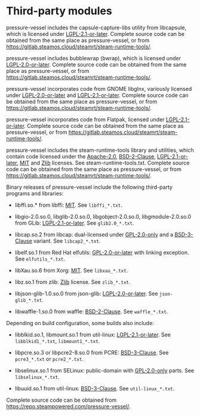 Third-party modules
===================

<!-- This document:
Copyright © 2018-2025 Collabora Ltd.
SPDX-License-Identifier: MIT
-->

pressure-vessel includes the capsule-capture-libs utility from libcapsule,
which is licensed under [LGPL-2.1-or-later][]. Complete source code can
be obtained from the same place as pressure-vessel, or from
<https://gitlab.steamos.cloud/steamrt/steam-runtime-tools/>.

pressure-vessel includes bubblewrap (bwrap), which is licensed under
[LGPL-2.0-or-later][]. Complete source code can
be obtained from the same place as pressure-vessel, or from
<https://gitlab.steamos.cloud/steamrt/steam-runtime-tools/>.

pressure-vessel incorporates code from GNOME libglnx, variously licensed
under [LGPL-2.0-or-later][] and [LGPL-2.1-or-later][].
Complete source code can be obtained from the same place as
pressure-vessel, or from
<https://gitlab.steamos.cloud/steamrt/steam-runtime-tools/>.

pressure-vessel incorporates code from Flatpak, licensed under
[LGPL-2.1-or-later][]. Complete source code can be obtained from the
same place as pressure-vessel, or from
<https://gitlab.steamos.cloud/steamrt/steam-runtime-tools/>.

pressure-vessel includes the steam-runtime-tools library and utilities,
which contain code licensed under the [Apache-2.0][], [BSD-2-Clause][],
[LGPL-2.1-or-later][], [MIT][] and [Zlib][] licenses. See
steam-runtime-tools.txt. Complete source code can be obtained from the
same place as pressure-vessel, or from
<https://gitlab.steamos.cloud/steamrt/steam-runtime-tools/>.

Binary releases of pressure-vessel include the following third-party
programs and libraries:

- libffi.so.* from libffi: [MIT][]. See `libffi_*.txt`.

- libgio-2.0.so.0, libglib-2.0.so.0, libgobject-2.0.so.0,
  libgmodule-2.0.so.0 from GLib: [LGPL-2.1-or-later][].
  See `glib2.0_*.txt`.

- libcap.so.2 from libcap: dual-licensed under [GPL-2.0-only][] and
  a [BSD-3-Clause][] variant. See `libcap2_*.txt`.

- libelf.so.1 from Red Hat elfutils: [GPL-2.0-or-later][] with linking
  exception. See `elfutils_*.txt`.

- libXau.so.6 from Xorg: [MIT][]. See `libxau_*.txt`.

- libz.so.1 from zlib: [Zlib][] license. See `zlib_*.txt`.

- libjson-glib-1.0.so.0 from json-glib: [LGPL-2.0-or-later][]. See
  `json-glib_*.txt`.

- libwaffle-1.so.0 from waffle: [BSD-2-Clause][]. See `waffle_*.txt`.

Depending on build configuration, some builds also include:

- libblkid.so.1, libmount.so.1 from util-linux: [LGPL-2.1-or-later][].
  See `libblkid1_*.txt`, `libmount1_*.txt`.

- libpcre.so.3 or libpcre2-8.so.0 from PCRE: [BSD-3-Clause][].
  See `pcre3_*.txt` or `pcre2_*.txt`.

- libselinux.so.1 from SELinux: public-domain with [GPL-2.0-only][] parts.
  See `libselinux_*.txt`.

- libuuid.so.1 from util-linux: [BSD-3-Clause][]. See `util-linux_*.txt`.

Complete source code can be obtained from
<https://repo.steampowered.com/pressure-vessel/>.

[Apache-2.0]: https://spdx.org/licenses/Apache-2.0.html
[BSD-2-Clause]: https://spdx.org/licenses/BSD-2-Clause.html
[BSD-3-Clause]: https://spdx.org/licenses/BSD-3-Clause.html
[GPL-2.0-only]: https://spdx.org/licenses/GPL-2.0-only.html
[GPL-2.0-or-later]: https://spdx.org/licenses/GPL-2.0-or-later.html
[LGPL-2.0-or-later]: https://spdx.org/licenses/LGPL-2.0-or-later.html
[LGPL-2.1-or-later]: https://spdx.org/licenses/LGPL-2.1-or-later.html
[MIT]: https://spdx.org/licenses/MIT.html
[Zlib]: https://spdx.org/licenses/Zlib.html
